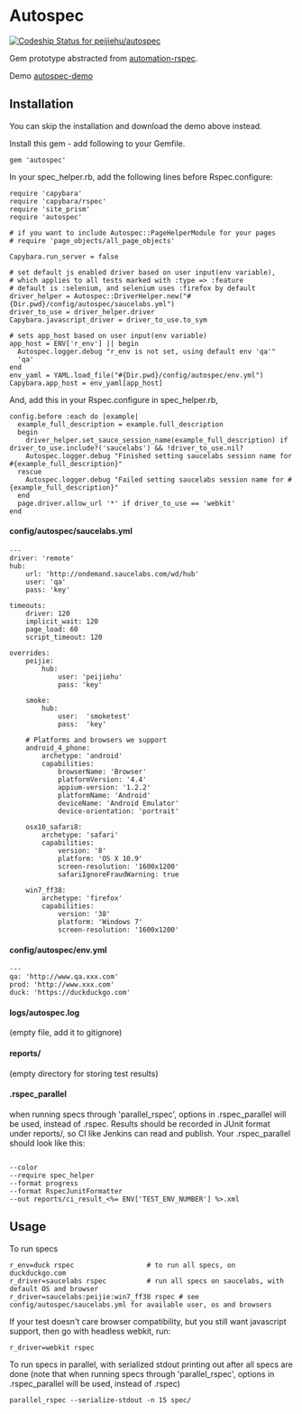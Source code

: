 # Autospec

[ ![Codeship Status for peijiehu/autospec](https://codeship.com/projects/0c9c8b50-1a09-0133-cb47-0a73787dedef/status?branch=master)](https://codeship.com/projects/94307)

Gem prototype abstracted from [automation-rspec](https://github.com/peijiehu/automation-rspec).

Demo [autospec-demo](https://github.com/peijiehu/autospec-demo)

## Installation

You can skip the installation and download the demo above instead.

Install this gem - add following to your Gemfile.

    gem 'autospec'

In your spec_helper.rb, add the following lines before Rspec.configure:

    require 'capybara'
    require 'capybara/rspec'
    require 'site_prism'
    require 'autospec'

    # if you want to include Autospec::PageHelperModule for your pages
    # require 'page_objects/all_page_objects'

    Capybara.run_server = false

    # set default js enabled driver based on user input(env variable),
    # which applies to all tests marked with :type => :feature
    # default is :selenium, and selenium uses :firefox by default
    driver_helper = Autospec::DriverHelper.new("#{Dir.pwd}/config/autospec/saucelabs.yml")
    driver_to_use = driver_helper.driver
    Capybara.javascript_driver = driver_to_use.to_sym

    # sets app_host based on user input(env variable)
    app_host = ENV['r_env'] || begin
      Autospec.logger.debug "r_env is not set, using default env 'qa'"
      'qa'
    end
    env_yaml = YAML.load_file("#{Dir.pwd}/config/autospec/env.yml")
    Capybara.app_host = env_yaml[app_host]

And, add this in your Rspec.configure in spec_helper.rb,

    config.before :each do |example|
      example_full_description = example.full_description
      begin
        driver_helper.set_sauce_session_name(example_full_description) if driver_to_use.include?('saucelabs') && !driver_to_use.nil?
        Autospec.logger.debug "Finished setting saucelabs session name for #{example_full_description}"
      rescue
        Autospec.logger.debug "Failed setting saucelabs session name for #{example_full_description}"
      end
      page.driver.allow_url '*' if driver_to_use == 'webkit'
    end

#### config/autospec/saucelabs.yml

    ---
    driver: 'remote'
    hub:
        url: 'http://ondemand.saucelabs.com/wd/hub'
        user: 'qa'
        pass: 'key'

    timeouts:
        driver: 120
        implicit_wait: 120
        page_load: 60
        script_timeout: 120

    overrides:
        peijie:
            hub:
                user: 'peijiehu'
                pass: 'key'

        smoke:
            hub:
                user:  'smoketest'
                pass:  'key'

        # Platforms and browsers we support
        android_4_phone:
            archetype: 'android'
            capabilities:
                browserName: 'Browser'
                platformVersion: '4.4'
                appium-version: '1.2.2'
                platformName: 'Android'
                deviceName: 'Android Emulator'
                device-orientation: 'portrait'

        osx10_safari8:
            archetype: 'safari'
            capabilities:
                version: '8'
                platform: 'OS X 10.9'
                screen-resolution: '1600x1200'
                safariIgnoreFraudWarning: true

        win7_ff38:
            archetype: 'firefox'
            capabilities:
                version: '38'
                platform: 'Windows 7'
                screen-resolution: '1600x1200'

#### config/autospec/env.yml

    ---
    qa: 'http://www.qa.xxx.com'
    prod: 'http://www.xxx.com'
    duck: 'https://duckduckgo.com'

#### logs/autospec.log
(empty file, add it to gitignore)

#### reports/
(empty directory for storing test results)

#### .rspec_parallel
when running specs through 'parallel_rspec', options in .rspec_parallel will be used, instead of .rspec. Results should be recorded in JUnit format under reports/, so CI like Jenkins can read and publish. Your .rspec_parallel should look like this:
```

--color
--require spec_helper
--format progress
--format RspecJunitFormatter
--out reports/ci_result_<%= ENV['TEST_ENV_NUMBER'] %>.xml

```

## Usage
To run specs

    r_env=duck rspec                  # to run all specs, on duckduckgo.com
    r_driver=saucelabs rspec          # run all specs on saucelabs, with default OS and browser
    r_driver=saucelabs:peijie:win7_ff38 rspec # see config/autospec/saucelabs.yml for available user, os and browsers

If your test doesn't care browser compatibility, but you still want javascript support, then go with headless webkit,
run:
```
r_driver=webkit rspec
```
To run specs in parallel, with serialized stdout printing out after all specs are done
(note that when running specs through 'parallel_rspec', options in .rspec_parallel will be used, instead of .rspec)
```
parallel_rspec --serialize-stdout -n 15 spec/
```
